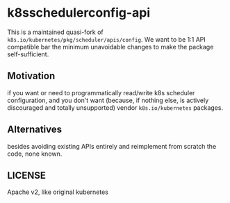 # k8sschedulerconfig-api

This is a maintained quasi-fork of `k8s.io/kubernetes/pkg/scheduler/apis/config`.
We want to be 1:1 API compatible bar the minimum unavoidable changes to make the package
self-sufficient.

## Motivation

if you want or need to programmatically read/write k8s scheduler configuration, and you don't
want (because, if nothing else, is actively discouraged and totally unsupported) vendor
`k8s.io/kubernetes` packages.

## Alternatives

besides avoiding existing APIs entirely and reimplement from scratch the code, none known.

## LICENSE

Apache v2, like original kubernetes

